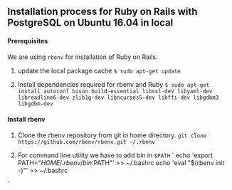 
## Installation process for Ruby on Rails with PostgreSQL on Ubuntu 16.04 in local
#### Prerequisites
We are using `rbenv` for installation of Ruby on Rails.
1. update the local package cache
  `$ sudo apt-get update `

2. Install dependencies required for rbenv and Ruby
  `$ sudo apt-get install autoconf bison build-essential libssl-dev libyaml-dev libreadline6-dev zlib1g-dev libncurses5-dev libffi-dev libgdbm3 libgdbm-dev `

#### Install rbenv
1. Clone the rbenv repository from git in home directory.
`git clone https://github.com/rbenv/rbenv.git ~/.rbenv`

2. For command line utility we have to add bin in `$PATH`
  `
  echo 'export PATH="$HOME/.rbenv/bin:$PATH"' >> ~/.bashrc
  echo 'eval "$(rbenv init -)"' >> ~/.bashrc

  `

